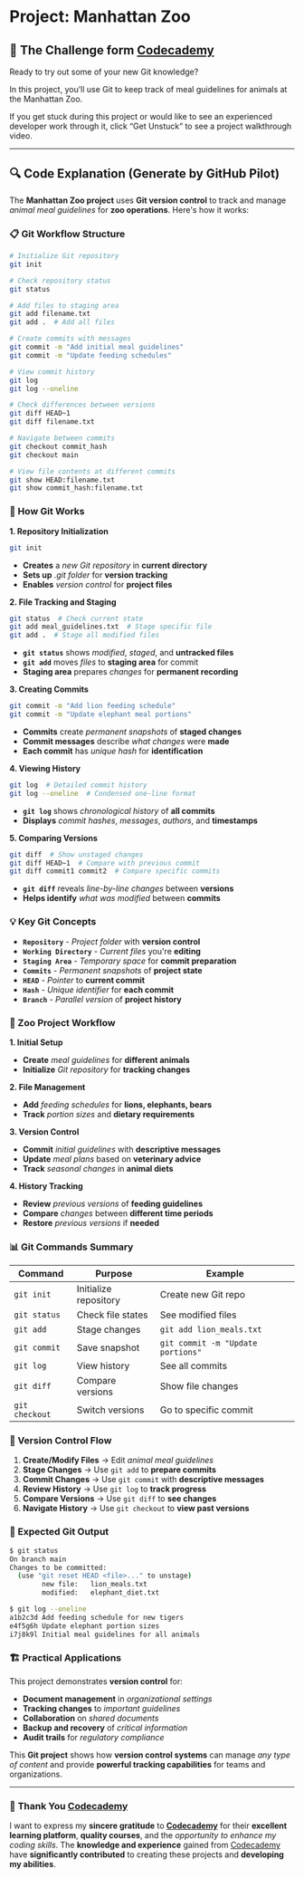 # Project: Manhattan Zoo

## 🎯 The Challenge form [Codecademy](http://www.codecademy.com/)

Ready to try out some of your new Git knowledge?

In this project, you’ll use Git to keep track of meal guidelines for animals at the Manhattan Zoo.

If you get stuck during this project or would like to see an experienced developer work through it, click “Get Unstuck“ to see a project walkthrough video.

---

## 🔍 **Code Explanation (Generate by GitHub Pilot)**

The **Manhattan Zoo project** uses **Git version control** to track and manage *animal meal guidelines* for **zoo operations**. Here's how it works:

### **📋 Git Workflow Structure**

```bash
# Initialize Git repository
git init

# Check repository status
git status

# Add files to staging area
git add filename.txt
git add .  # Add all files

# Create commits with messages
git commit -m "Add initial meal guidelines"
git commit -m "Update feeding schedules"

# View commit history
git log
git log --oneline

# Check differences between versions
git diff HEAD~1
git diff filename.txt

# Navigate between commits
git checkout commit_hash
git checkout main

# View file contents at different commits
git show HEAD:filename.txt
git show commit_hash:filename.txt
```

### **🎯 How Git Works**

**1. Repository Initialization**
```bash
git init
```
- **Creates** a *new Git repository* in **current directory**
- **Sets up** *.git folder* for **version tracking**
- **Enables** *version control* for **project files**

**2. File Tracking and Staging**
```bash
git status  # Check current state
git add meal_guidelines.txt  # Stage specific file
git add .  # Stage all modified files
```
- **`git status`** shows *modified*, *staged*, and **untracked files**
- **`git add`** moves *files* to **staging area** for commit
- **Staging area** prepares *changes* for **permanent recording**

**3. Creating Commits**
```bash
git commit -m "Add lion feeding schedule"
git commit -m "Update elephant meal portions"
```
- **Commits** create *permanent snapshots* of **staged changes**
- **Commit messages** describe *what changes* were **made**
- **Each commit** has *unique hash* for **identification**

**4. Viewing History**
```bash
git log  # Detailed commit history
git log --oneline  # Condensed one-line format
```
- **`git log`** shows *chronological history* of **all commits**
- **Displays** *commit hashes*, *messages*, *authors*, and **timestamps**

**5. Comparing Versions**
```bash
git diff  # Show unstaged changes
git diff HEAD~1  # Compare with previous commit
git diff commit1 commit2  # Compare specific commits
```
- **`git diff`** reveals *line-by-line changes* between **versions**
- **Helps identify** *what was modified* between **commits**

### **💡 Key Git Concepts**

- **`Repository`** - *Project folder* with **version control**
- **`Working Directory`** - *Current files* you're **editing**
- **`Staging Area`** - *Temporary space* for **commit preparation**
- **`Commits`** - *Permanent snapshots* of **project state**
- **`HEAD`** - *Pointer* to **current commit**
- **`Hash`** - *Unique identifier* for **each commit**
- **`Branch`** - *Parallel version* of **project history**

### **🦁 Zoo Project Workflow**

**1. Initial Setup**
- **Create** *meal guidelines* for **different animals**
- **Initialize** *Git repository* for **tracking changes**

**2. File Management**
- **Add** *feeding schedules* for **lions, elephants, bears**
- **Track** *portion sizes* and **dietary requirements**

**3. Version Control**
- **Commit** *initial guidelines* with **descriptive messages**
- **Update** *meal plans* based on **veterinary advice**
- **Track** *seasonal changes* in **animal diets**

**4. History Tracking**
- **Review** *previous versions* of **feeding guidelines**
- **Compare** *changes* between **different time periods**
- **Restore** *previous versions* if **needed**

### **📊 Git Commands Summary**

| Command | Purpose | Example |
|---------|---------|---------|
| `git init` | Initialize repository | Create new Git repo |
| `git status` | Check file states | See modified files |
| `git add` | Stage changes | `git add lion_meals.txt` |
| `git commit` | Save snapshot | `git commit -m "Update portions"` |
| `git log` | View history | See all commits |
| `git diff` | Compare versions | Show file changes |
| `git checkout` | Switch versions | Go to specific commit |

### **🔄 Version Control Flow**

1. **Create/Modify Files** → Edit *animal meal guidelines*
2. **Stage Changes** → Use `git add` to **prepare commits**
3. **Commit Changes** → Use `git commit` with **descriptive messages**
4. **Review History** → Use `git log` to **track progress**
5. **Compare Versions** → Use `git diff` to **see changes**
6. **Navigate History** → Use `git checkout` to **view past versions**

### **📝 Expected Git Output**

```bash
$ git status
On branch main
Changes to be committed:
  (use "git reset HEAD <file>..." to unstage)
        new file:   lion_meals.txt
        modified:   elephant_diet.txt

$ git log --oneline
a1b2c3d Add feeding schedule for new tigers
e4f5g6h Update elephant portion sizes
i7j8k9l Initial meal guidelines for all animals
```

### **🏗️ Practical Applications**

This project demonstrates **version control** for:
- **Document management** in *organizational settings*
- **Tracking changes** to *important guidelines*
- **Collaboration** on *shared documents*
- **Backup and recovery** of *critical information*
- **Audit trails** for *regulatory compliance*

This **Git project** shows how **version control systems** can manage *any type of content* and provide **powerful tracking capabilities** for teams and organizations.

---

### 🙏 **Thank You [Codecademy](https://www.codecademy.com/)**

I want to express my **sincere gratitude** to [**Codecademy**](https://www.codecademy.com/) for their **excellent learning platform**, **quality courses**, and the *opportunity to enhance my coding skills*. The **knowledge and experience** gained from [Codecademy](https://www.codecademy.com/) have **significantly contributed** to creating these projects and **developing my abilities**.